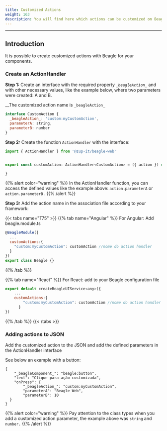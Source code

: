 ```yaml
---
title: Customized Actions
weight: 163
description: You will find here which actions can be customized on Beagle for Web
---
```


---

## Introduction

It is possible to create customized actions with Beagle for your components. 

### Create an ActionHandler

**Step 1:** Create an interface with the required property  _`_beagleAction_`_ and  with other necessary values, like the example below, where two parameters were created: A and B.  

 __The customized action name is `_beagleAction_` 

```javascript
interface CustomAction {
  _beagleAction_: 'custom:myCustomAction',
  parameterA: string,
  parameterB: number
}
```

**Step 2:** Create the function  `ActionHandler` with the interface:

```javascript
import { ActionHandler } from '@zup-it/beagle-web'


export const customAction: ActionHandler<CustomAction> = ({ action }) => {

}
```

{{% alert color="warning" %}}
In the ActionHandler function, you can access the defined values like the example above:  `action.parameterA` or `action.parameterB.`
{{% /alert %}}

**Step 3:** Add the action name in the association file according to your framework: 

{{< tabs name="T75" >}}
{{% tab name="Angular" %}}
For Angular: Add beagle.module.ts

```javascript
@BeagleModule({
  ...
  customActions:{
    "custom:myCustomAction": customAction //nome do action handler
  }
})
export class Beagle {}
```
{{% /tab %}}

{{% tab name="React" %}}
For React: add to your Beagle configuration file 

```javascript
export default createBeagleUIService<any>({
    ...
    customActions:{
        "custom:myCustomAction": customAction //nome do action handler
      }
})

```
{{% /tab %}}
{{< /tabs >}}

### Adding actions to JSON

Add the customized action to the JSON and add the defined parameters in the ActionHandler interface

See below an example with a button:

```text
{
    "_beagleComponent_": "beagle:button",
    "text": "Clique para ação customizada",
    "onPress": {
        "_beagleAction_": "custom:myCustomAction",
        "parameterA": "Beagle Web",
        "parameterB": 10
  }
}
```

{{% alert color="warning" %}}
Pay attention to the class types when you add a customized action parameter, the example above was `string` and `number.` 
{{% /alert %}}
